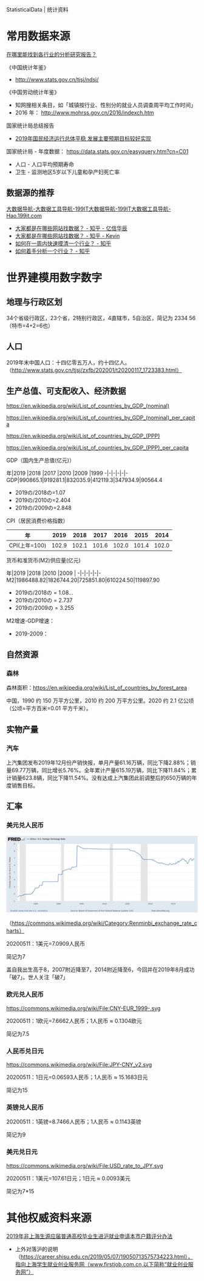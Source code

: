 StatisticalData | 统计资料

# 常用数据来源

[在哪里能找到各行业的分析研究报告？](https://www.zhihu.com/question/19766160)

《中国统计年鉴》

- http://www.stats.gov.cn/tjsj/ndsj/

《中国劳动统计年鉴》

- 知网搜相关条目，如「城镇按行业、性别分的就业人员调查周平均工作时间」
- 2016 年： http://www.mohrss.gov.cn/2016/indexch.htm

国家统计局总结报告

- [2019年国民经济运行总体平稳 发展主要预期目标较好实现](http://www.stats.gov.cn/tjsj/zxfb/202001/t20200117_1723383.html)

国家统计局 - 年度数据：  https://data.stats.gov.cn/easyquery.htm?cn=C01

- 人口 - 人口平均预期寿命
- 卫生 - 监测地区5岁以下儿童和孕产妇死亡率

## 数据源的推荐

[大数据导航-大数据工具导航-199IT大数据导航-199IT大数据工具导航-Hao.199it.com](https://hao.199it.com/)

- [大家都是在哪些网站找数据？ - 知乎 - 亿信华辰](https://www.zhihu.com/question/27692329/answer/1323609882)
- [大家都是在哪些网站找数据？ - 知乎 - Kevin](https://www.zhihu.com/question/27692329/answer/152901872)
- [如何在一周内快速摸清一个行业？ - 知乎](https://www.zhihu.com/question/21324385)
- [如何着手分析一个行业？ - 知乎](https://www.zhihu.com/question/20219092)

# 世界建模用数字数字

## 地理与行政区划

34个省级行政区，23个省，2特别行政区，4直辖市，5自治区，简记为 2334 56（特市=4+2=6也）

## 人口

2019年末中国人口：十四亿零五万人，约十四亿人。（http://www.stats.gov.cn/tjsj/zxfb/202001/t20200117_1723383.html）

## 生产总值、可支配收入、经济数据

https://en.wikipedia.org/wiki/List_of_countries_by_GDP_(nominal)

https://en.wikipedia.org/wiki/List_of_countries_by_GDP_(nominal)_per_capita

https://en.wikipedia.org/wiki/List_of_countries_by_GDP_(PPP)

https://en.wikipedia.org/wiki/List_of_countries_by_GDP_(PPP)_per_capita

GDP（国内生产总值(亿元)）

年|2019     |2018    |2017    |2010    |2009    |1999
-|-|-|-|-|-
GDP|990865.1|919281.1|832035.9|412119.3|347934.9|90564.4

- 2019の/2018の=1.07
- 2019の/2010の=2.404
- 2019の/2009の=2.848

CPI（居民消费价格指数）

年           |2019 |2018 |2017 |2016 |2015 |2014
-|-|-|-|-|-|-
CPI(上年=100)|102.9|102.1|101.6|102.0|101.4|102.0

货币和准货币(M2)供应量(亿元)

年|2019      |2018      |2010     |2009     |
-|-|-|-|-|-
M2|1986488.82|1826744.20|725851.80|610224.50|119897.90

- 2019の/2018の = 1.08...
- 2019の/2010の = 2.737
- 2019の/2009の = 3.255

M2增速-GDP增速：

- 2019-2009：

## 自然资源

### 森林

森林面积：https://en.wikipedia.org/wiki/List_of_countries_by_forest_area

中国，1990 约 150 万平方公里，2010 约 200 万平方公里。2020 约 2.1 亿公顷（公顷=平方百米=0.01 平方千米）。

## 实物产量

### 汽车

上汽集团发布2019年12月份产销快报，单月产量61.16万辆，同比下降2.88%；销量69.77万辆，同比增长5.76%。全年累计产量615.19万辆，同比下降11.84%；累计销量623.8辆，同比下降11.54%。没有达成上汽集团此前调整后的650万辆的年度销售目标。

## 汇率

### 美元兑人民币

![USD2CNYq1981q2019](pic/C83-Sdata/USD2CNYq1981q2019.png)

（https://commons.wikimedia.org/wiki/Category:Renminbi_exchange_rate_charts）

20200511：1美元=7.0909人民币

简记为7

盖自我出生高于8，2007附近降至7，2014附近降至6，今回并在2019年8月成功「破7」。世人关注「破7」

### 欧元兑人民币

https://commons.wikimedia.org/wiki/File:CNY-EUR_1999-.svg

20200511：1欧元=7.6662人民币；1人民币 ≈ 0.1304欧元

简记为7.5

### 人民币兑日元

https://commons.wikimedia.org/wiki/File:JPY-CNY_v2.svg

20200511：1日元=0.06593人民币；1人民币 ≈ 15.1683日元

简记为15

### 英镑兑人民币

20200511：1英镑=8.7466人民币；1人民币 ≈ 0.1143英镑

简记为9

### 美元兑日元

https://commons.wikimedia.org/wiki/File:USD_rate_to_JPY.svg

20200511：1美元=107.61日元；1日元 ≈ 0.0093美元

简记为7*15

# 其他权威资料来源

[2019年非上海生源应届普通高校毕业生进沪就业申请本市户籍评分办法](http://www.firstjob.com.cn/folder76/folder79/2019-07-26/4584.html)

- 上外对落沪的说明（https://career.shisu.edu.cn/2019/05/07/19050713575734223.html），指向上海学生就业创业服务网（www.firstjob.com.cn,以下简称“就业创业服务网”）
